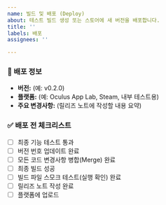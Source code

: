 ```yaml
---
name: 빌드 및 배포 (Deploy)
about: 테스트 빌드 생성 또는 스토어에 새 버전을 배포합니다.
title: ''
labels: 배포
assignees: ''

---
```


### 🚀 배포 정보
* **버전:** (예: v0.2.0)
* **플랫폼:** (예: Oculus App Lab, Steam, 내부 테스트용)
* **주요 변경사항:** (릴리즈 노트에 작성할 내용 요약)

### ✅ 배포 전 체크리스트
- [ ] 최종 기능 테스트 통과
- [ ] 버전 번호 업데이트 완료
- [ ] 모든 코드 변경사항 병합(Merge) 완료
- [ ] 최종 빌드 성공
- [ ] 빌드 파일 스모크 테스트(실행 확인) 완료
- [ ] 릴리즈 노트 작성 완료
- [ ] 플랫폼에 업로드
